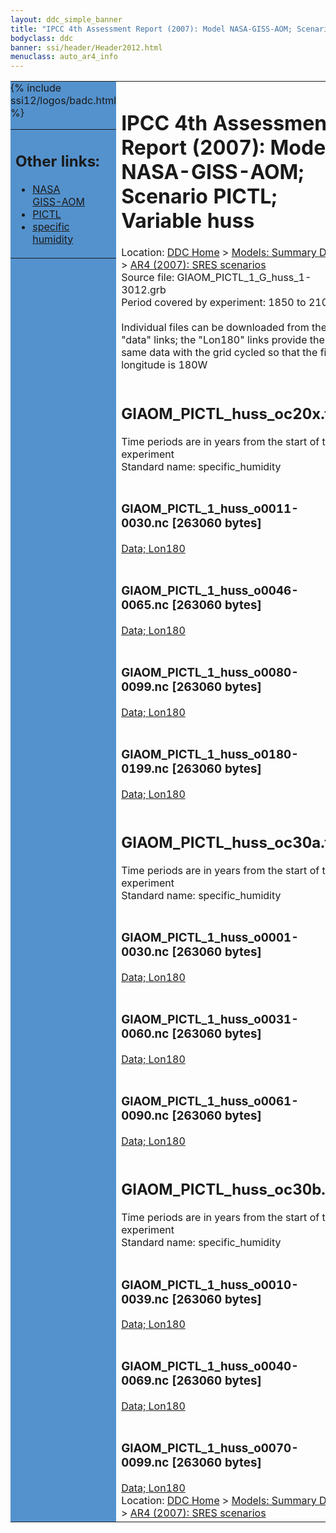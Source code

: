 ```yaml
---
layout: ddc_simple_banner
title: "IPCC 4th Assessment Report (2007): Model NASA-GISS-AOM; Scenario PICTL; Variable huss"
bodyclass: ddc
banner: ssi/header/Header2012.html
menuclass: auto_ar4_info
---
```



<table width="100%" border="0" cellspacing="0" cellpadding="0" style="border-collapse: collapse;">
<tr style="margin:0;padding:0;border:0;">
<td style="margin:0;padding:0;border:0;height:1pt;width:150pt;background:#5492CD;" valign="top" >

<div id="lh-col2" class="auto_ar4_info">
<table class="menumain" bgcolor="#5492CD" cellspacing="0" width="100%" border="0">
<tr><td>
<h2> Other links:</h2>
<ul>
<li><a href="/auto/ar4/model-NASA-GISS-AOM.html">NASA<br/>GISS-AOM</a></li>
<li><a href="/auto/ar4/scenario-PICTL.html">PICTL</a></li>
<li><a href="/auto/ar4/var-specific_humidity.html">specific humidity</a></li>
</ul>
</td></tr>
{% include ssi12/logos/badc.html %}
</table>
</div>
</td>
<td><h1>IPCC 4th Assessment Report (2007): Model NASA-GISS-AOM; Scenario PICTL; Variable huss</h1>

<!-- Breadcrumb1 -->
<div id="breadcrumb1" align="left">
Location: <a href="/index.html">DDC Home</a> > <a href="/sim/gcm_clim/">Models: Summary Data</a>
> <a href="/sim/gcm_clim/SRES_AR4/index.html">AR4 (2007): SRES scenarios</a>
</div>
<!-- End of Breadcrumb1 -->Source file: GIAOM_PICTL_1_G_huss_1-3012.grb
<br/>
Period covered by experiment: 1850 to 2100<br/>
<br/>Individual files can be downloaded from the "data" links; the "Lon180" links provide the same data
         with the grid cycled so that the first longitude is 180W<br/>
<br/><h2>GIAOM_PICTL_huss_oc20x.tar</h2>
Time periods are in years from the start of the experiment<br/>
Standard name: specific_humidity<br>
<br/><h3>GIAOM_PICTL_1_huss_o0011-0030.nc [263060 bytes]</h3>
<a href="http://apps.ipcc-data.org/cgi-bin/downl/ar4_nc/huss/GIAOM_PICTL_1_huss_o0011-0030.nc">Data; </a><a href="http://apps.ipcc-data.org/cgi-bin/downl/ar4_nc/huss/GIAOM_PICTL_1_huss_o0011-0030.cyto180.nc"> Lon180</a><br/>
<br/><h3>GIAOM_PICTL_1_huss_o0046-0065.nc [263060 bytes]</h3>
<a href="http://apps.ipcc-data.org/cgi-bin/downl/ar4_nc/huss/GIAOM_PICTL_1_huss_o0046-0065.nc">Data; </a><a href="http://apps.ipcc-data.org/cgi-bin/downl/ar4_nc/huss/GIAOM_PICTL_1_huss_o0046-0065.cyto180.nc"> Lon180</a><br/>
<br/><h3>GIAOM_PICTL_1_huss_o0080-0099.nc [263060 bytes]</h3>
<a href="http://apps.ipcc-data.org/cgi-bin/downl/ar4_nc/huss/GIAOM_PICTL_1_huss_o0080-0099.nc">Data; </a><a href="http://apps.ipcc-data.org/cgi-bin/downl/ar4_nc/huss/GIAOM_PICTL_1_huss_o0080-0099.cyto180.nc"> Lon180</a><br/>
<br/><h3>GIAOM_PICTL_1_huss_o0180-0199.nc [263060 bytes]</h3>
<a href="http://apps.ipcc-data.org/cgi-bin/downl/ar4_nc/huss/GIAOM_PICTL_1_huss_o0180-0199.nc">Data; </a><a href="http://apps.ipcc-data.org/cgi-bin/downl/ar4_nc/huss/GIAOM_PICTL_1_huss_o0180-0199.cyto180.nc"> Lon180</a><br/>
<br/><h2>GIAOM_PICTL_huss_oc30a.tar</h2>
Time periods are in years from the start of the experiment<br/>
Standard name: specific_humidity<br>
<br/><h3>GIAOM_PICTL_1_huss_o0001-0030.nc [263060 bytes]</h3>
<a href="http://apps.ipcc-data.org/cgi-bin/downl/ar4_nc/huss/GIAOM_PICTL_1_huss_o0001-0030.nc">Data; </a><a href="http://apps.ipcc-data.org/cgi-bin/downl/ar4_nc/huss/GIAOM_PICTL_1_huss_o0001-0030.cyto180.nc"> Lon180</a><br/>
<br/><h3>GIAOM_PICTL_1_huss_o0031-0060.nc [263060 bytes]</h3>
<a href="http://apps.ipcc-data.org/cgi-bin/downl/ar4_nc/huss/GIAOM_PICTL_1_huss_o0031-0060.nc">Data; </a><a href="http://apps.ipcc-data.org/cgi-bin/downl/ar4_nc/huss/GIAOM_PICTL_1_huss_o0031-0060.cyto180.nc"> Lon180</a><br/>
<br/><h3>GIAOM_PICTL_1_huss_o0061-0090.nc [263060 bytes]</h3>
<a href="http://apps.ipcc-data.org/cgi-bin/downl/ar4_nc/huss/GIAOM_PICTL_1_huss_o0061-0090.nc">Data; </a><a href="http://apps.ipcc-data.org/cgi-bin/downl/ar4_nc/huss/GIAOM_PICTL_1_huss_o0061-0090.cyto180.nc"> Lon180</a><br/>
<br/><h2>GIAOM_PICTL_huss_oc30b.tar</h2>
Time periods are in years from the start of the experiment<br/>
Standard name: specific_humidity<br>
<br/><h3>GIAOM_PICTL_1_huss_o0010-0039.nc [263060 bytes]</h3>
<a href="http://apps.ipcc-data.org/cgi-bin/downl/ar4_nc/huss/GIAOM_PICTL_1_huss_o0010-0039.nc">Data; </a><a href="http://apps.ipcc-data.org/cgi-bin/downl/ar4_nc/huss/GIAOM_PICTL_1_huss_o0010-0039.cyto180.nc"> Lon180</a><br/>
<br/><h3>GIAOM_PICTL_1_huss_o0040-0069.nc [263060 bytes]</h3>
<a href="http://apps.ipcc-data.org/cgi-bin/downl/ar4_nc/huss/GIAOM_PICTL_1_huss_o0040-0069.nc">Data; </a><a href="http://apps.ipcc-data.org/cgi-bin/downl/ar4_nc/huss/GIAOM_PICTL_1_huss_o0040-0069.cyto180.nc"> Lon180</a><br/>
<br/><h3>GIAOM_PICTL_1_huss_o0070-0099.nc [263060 bytes]</h3>
<a href="http://apps.ipcc-data.org/cgi-bin/downl/ar4_nc/huss/GIAOM_PICTL_1_huss_o0070-0099.nc">Data; </a><a href="http://apps.ipcc-data.org/cgi-bin/downl/ar4_nc/huss/GIAOM_PICTL_1_huss_o0070-0099.cyto180.nc"> Lon180</a><br/>
<!-- Breadcrumb2 -->
<div id="breadcrumb2" align="left">
Location: <a href="/index.html">DDC Home</a> > <a href="/sim/gcm_clim/">Models: Summary Data</a>
> <a href="/sim/gcm_clim/SRES_AR4/index.html">AR4 (2007): SRES scenarios</a>
</div>
<!-- End of Breadcrumb2 --></td></tr></table>
